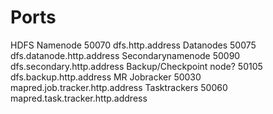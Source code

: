 

# Ports
HDFS    Namenode    50070   dfs.http.address
Datanodes   50075   dfs.datanode.http.address
Secondarynamenode   50090   dfs.secondary.http.address
Backup/Checkpoint node? 50105   dfs.backup.http.address
MR  Jobracker   50030   mapred.job.tracker.http.address
Tasktrackers    50060   mapred.task.tracker.http.address
